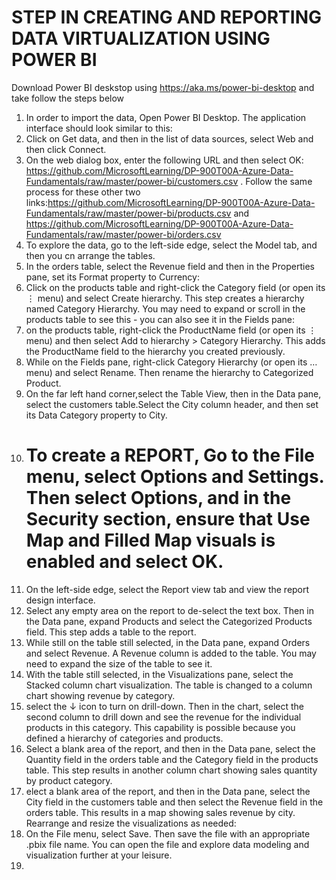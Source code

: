 # STEP IN CREATING AND REPORTING DATA VIRTUALIZATION USING POWER BI

Download Power BI deskstop using https://aka.ms/power-bi-desktop and take follow the steps below
1. In order to import the data, Open Power BI Desktop. The application interface should look similar to this:
2. Click on Get data, and then in the list of data sources, select Web and then click Connect.
3. On the web dialog box, enter the following URL and then select OK: https://github.com/MicrosoftLearning/DP-900T00A-Azure-Data-Fundamentals/raw/master/power-bi/customers.csv .  Follow the same process for these other two links:https://github.com/MicrosoftLearning/DP-900T00A-Azure-Data-Fundamentals/raw/master/power-bi/products.csv and  https://github.com/MicrosoftLearning/DP-900T00A-Azure-Data-Fundamentals/raw/master/power-bi/orders.csv
4. To explore the data, go to the left-side edge, select the Model tab, and then you cn arrange the tables.
5. In the orders table, select the Revenue field and then in the Properties pane, set its Format property to Currency:
6. Click on the products table and right-click the Category field (or open its ⋮ menu) and select Create hierarchy. This step creates a hierarchy named Category Hierarchy. You may need to expand or scroll in the products table to see this - you can also see it in the Fields pane:
7. on the products table, right-click the ProductName field (or open its ⋮ menu) and  then select Add to hierarchy > Category Hierarchy. This adds the ProductName field to the hierarchy you created previously.
8. While on the Fields pane, right-click Category Hierarchy (or open its … menu) and select Rename. Then rename the hierarchy to Categorized Product.
9. On the far left hand corner,select the Table View, then in the Data pane, select the customers table.Select the City column header, and then set its Data Category property to City.
10. # To create a REPORT, Go to the File menu, select Options and Settings. Then select Options, and in the Security section, ensure that Use Map and Filled Map visuals is enabled and select OK.
11. On the left-side edge, select the Report view tab and view the report design interface.
12. Select any empty area on the report to de-select the text box. Then in the Data pane, expand Products and select the Categorized Products field. This step adds a table to the report.
13. While still on the table still selected, in the Data pane, expand Orders and select Revenue. A Revenue column is added to the table. You may need to expand the size of the table to see it.
14. With the table still selected, in the Visualizations pane, select the Stacked column chart visualization. The table is changed to a column chart showing revenue by category.
15. select the ↓ icon to turn on drill-down. Then in the chart, select the second column to drill down and see the revenue for the individual products in this category. This capability is possible because you defined a hierarchy of categories and products.
16. Select a blank area of the report, and then in the Data pane, select the Quantity field in the orders table and the Category field in the products table. This step results in another column chart showing sales quantity by product category.
17. elect a blank area of the report, and then in the Data pane, select the City field in the customers table and then select the Revenue field in the orders table. This results in a map showing sales revenue by city. Rearrange and resize the visualizations as needed:
18. On the File menu, select Save. Then save the file with an appropriate .pbix file name. You can open the file and explore data modeling and visualization further at your leisure.
18. 
    









 
